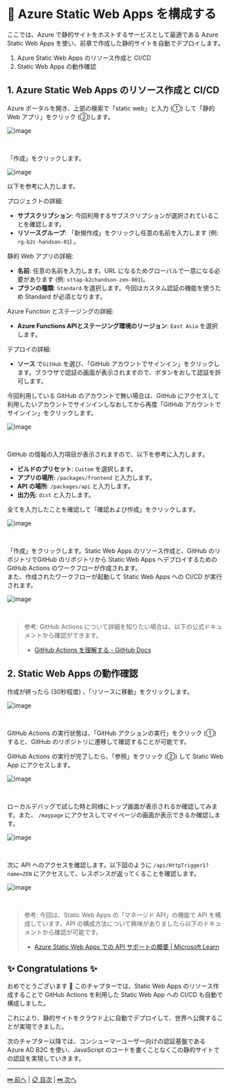 # 🧪 Azure Static Web Apps を構成する

ここでは、Azure で静的サイトをホストするサービスとして最適である Azure Static Web Apps を使い、前章で作成した静的サイトを自動でデプロイします。

1. Azure Static Web Apps のリソース作成と CI/CD
1. Static Web Apps の動作確認

## 1. Azure Static Web Apps のリソース作成と CI/CD

Azure ポータルを開き、上部の検索で「static web」と入力 (①) して「静的 Web アプリ」をクリック (②)します。

![image](./images/setup-static-web-apps/1-01.png)

<br>

「作成」をクリックします。

![image](./images/setup-static-web-apps/1-02.png)

以下を参考に入力します。

プロジェクトの詳細:

- **サブスクリプション**: 今回利用するサブスクリプションが選択されていることを確認します。
- **リソースグループ**: 「新規作成」をクリックし任意の名前を入力します (例: `rg-b2c-handson-01`) 。

静的 Web アプリの詳細:

- **名前**: 任意の名前を入力します。URL になるためグローバルで一意になる必要があります (例: `sttap-b2chandson-zen-001`)。
- **プランの種類**: `Standard` を選択します。今回はカスタム認証の機能を使うため Standard が必須となります。

Azure Function とステージングの詳細:

- **Azure Functions APIとステージング環境のリージョン**: `East Asia` を選択します。

デプロイの詳細:

- **ソース** で`GitHub` を選び、「GitHub アカウントでサインイン」をクリックします。ブラウザで認証の画面が表示されますので、ボタンをおして認証を許可します。

今回利用している GitHub のアカウントで無い場合は、GitHub にアクセスして利用したいアカウントでサインインしなおしてから再度「GitHub アカウントでサインイン」をクリックします。

![image](./images/setup-static-web-apps/1-03.png)

<br>

GitHub の情報の入力項目が表示されますので、以下を参考に入力します。

- **ビルドのプリセット**: `Custom` を選択します。
- **アプリの場所**: `/packages/frontend` と入力します。
- **API の場所**: `/packages/api` と入力します。
- **出力先**: `dist` と入力します。

全てを入力したことを確認して「確認および作成」をクリックします。

![image](./images/setup-static-web-apps/1-04.png)

<br>

「作成」をクリックします。Static Web Apps のリソース作成と、GitHub のリポジトリでGitHub のリポジトリから Static Web Apps へデプロイするための GitHub Actions のワークフローが作成されます。  
また、作成されたワークフローが起動して Static Web Apps への CI/CD が実行されます。

![image](./images/setup-static-web-apps/1-05.png)

<br>

> 参考: GitHub Actions について詳細を知りたい場合は、以下の公式ドキュメントから確認ができます。
>
>- [GitHub Actions を理解する - GitHub Docs](https://docs.github.com/ja/actions/learn-github-actions/understanding-github-actions)

## 2. Static Web Apps の動作確認

作成が終ったら (30秒程度) 、「リソースに移動」をクリックします。

![image](./images/setup-static-web-apps/1-06.png)

<br>

GitHub Actions の実行状態は、「GitHub アクションの実行」をクリック (①) すると、GitHub のリポジトリに遷移して確認することが可能です。

GitHub Actions の実行が完了したら、「参照」をクリック (②) して Static Web App にアクセスします。

![image](./images/setup-static-web-apps/1-07.png)

<br>

ローカルデバッグで試した時と同様にトップ画面が表示されるか確認してみます。また、 `/maypage` にアクセスしてマイページの画面が表示できるか確認します。

![image](./images/setup-static-web-apps/1-08.png)

<br>

次に API へのアクセスを確認します。以下図のように `/api/HttpTrigger1?name=ZEN` にアクセスして、レスポンスが返ってくることを確認します。

![image](./images/setup-static-web-apps/1-09.png)

<br>

> 参考: 今回は、Static Web Apps の「マネージド API」の機能で API を構成しています。API の構成方法について興味がありましたら以下のドキュメントから確認が可能です。
>
> - [Azure Static Web Apps での API サポートの概要 | Microsoft Learn](https://learn.microsoft.com/ja-jp/azure/static-web-apps/apis-overview)

## ✨ Congratulations ✨

おめでとうございます 🎉 このチャプターでは、Static Web Apps のリソース作成することで GitHub Actions を利用した Static Web App への CI/CD も自動で構成しました。

これにより、静的サイトをクラウド上に自動でデプロイして、世界へ公開することが実現できました。

次のチャプター以降では、コンシューマーユーザー向けの認証基盤である Azure AD B2C を使い、JavaScript のコードを書くことなくこの静的サイトでの認証を実現していきます。

----

[⏮️ 前へ](./setup-application.md) | [📋 目次](../README.md) | [⏭️ 次へ](./setup-ad-b2c.md)
